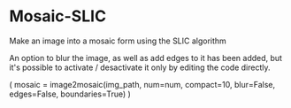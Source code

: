 # Mosaic-SLIC

Make an image into a mosaic form using the SLIC algorithm

An option to blur the image, as well as add edges to it has been added, but it's possible to activate / desactivate it only by editing the code directly.

(        mosaic = image2mosaic(img_path, num=num, compact=10, blur=False, edges=False, boundaries=True)        )


